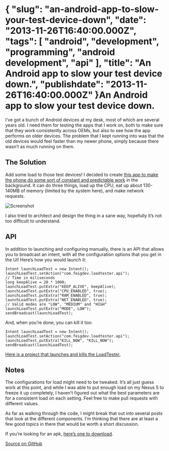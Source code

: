 {
    "slug": "an-android-app-to-slow-your-test-device-down",
    "date": "2013-11-26T16:40:00.000Z",
    "tags": [
        "android",
        "development",
        "programming",
        "android development",
        "api"
    ],
    "title": "An Android app to slow your test device down.",
    "publishdate": "2013-11-26T16:40:00.000Z"
}An Android app to slow your test device down.
=============================================




<p>I&rsquo;ve got a bunch of Android devices at my desk, most of which are several years old. I need them for testing the apps that I work on, both to make sure that they work consistently across OEMs, but also to see how the app performs on older devices. The problem that I kept running into was that the old devices would feel faster than my newer phone, simply because there wasn&rsquo;t as much running on them.</p>

<h2>The Solution</h2>

<p>Add some load to those test devices! I decided to create <a href="https://github.com/emil10001/LoadTester" target="_blank">this app to make the phone do some sort of constant and predictable work</a> in the background. It can do three things, load up the CPU, eat up about 130-140MB of memory (limited by the system here), and make network requests.</p>

<p><img src="https://s3.amazonaws.com/ejf3-public/hosted_files/2013-11-26+16.14.38.png" alt="Screenshot"/></p>

<p>I also tried to architect and design the thing in a sane way, hopefully it&rsquo;s not too difficult to understand.</p>

<h2>API</h2>

<p>In addition to launching and configuring manually, there is an API that allows you to broadcast an intent, with all the configuration options that you get in the UI! Here&rsquo;s how you would launch it:</p>

<pre><code>Intent launchLoadTest = new Intent();
launchLoadTest.setAction("com.feigdev.loadtester.api");
// Time in miliseconds
long keepAlive = 20 * 1000;
launchLoadTest.putExtra("KEEP_ALIVE", keepAlive);
launchLoadTest.putExtra("CPU_ENABLED", true);
launchLoadTest.putExtra("RAM_ENABLED", true);
launchLoadTest.putExtra("NET_ENABLED", true);
// Valid modes are "LOW", "MEDIUM" and "HIGH"
launchLoadTest.putExtra("MODE", LOW");
sendBroadcast(launchLoadTest);
</code></pre>

<p>And, when you&rsquo;re done, you can kill it too:</p>

<pre><code>Intent launchLoadTest = new Intent();
launchLoadTest.setAction("com.feigdev.loadtester.api");
launchLoadTest.putExtra("KILL_NOW", "KILL_NOW");
sendBroadcast(launchLoadTest);
</code></pre>

<p><a href="https://github.com/emil10001/LoadTestLauncher" target="_blank">Here is a project that launches and kills the LoadTester.</a></p>

<h2>Notes</h2>

<p>The configurations for load might need to be tweaked. It&rsquo;s all just guess work at this point, and while I was able to put enough load on my Nexus 5 to freeze it up completely, I haven&rsquo;t figured out what the best parameters are for a consistent load on each setting. Feel free to make pull requests with different values.</p>

<p>As far as walking through the code, I might break that out into several posts that look at the different components. I&rsquo;m thinking that there are at least a few good topics in there that would be worth a short discussion.</p>

<p>If you&rsquo;re looking for an apk, <a href="https://s3.amazonaws.com/ejf3-public/hosted_files/LoadTester-debug-unaligned.apk" target="_blank">here&rsquo;s one to download</a>.</p>

<p><a href="https://github.com/emil10001/LoadTester" target="_blank">Source on GitHub</a></p>
